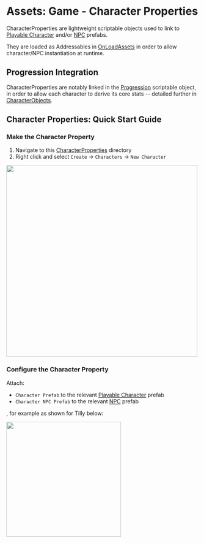 # Assets:  Game - Character Properties

CharacterProperties are lightweight scriptable objects used to link to [Playable Character](../../CharacterObjects/PCs/) and/or [NPC](../../CharacterObjects/NPCs/) prefabs.  

They are loaded as Addressables in [OnLoadAssets](../) in order to allow character/NPC instantiation at runtime.

## Progression Integration

CharacterProperties are notably linked in the [Progression](../../CharacterObjects/Progression.asset) scriptable object, in order to allow each character to derive its core stats -- detailed further in [CharacterObjects](../../CharacterObjects/).

## Character Properties: Quick Start Guide

### Make the Character Property

1.  Navigate to this [CharacterProperties](./) directory
2.  Right click and select `Create` -> `Characters` -> `New Character`

<img src="../../../../InfoTools/Documentation/Game/OnLoadAssets/CharacterProperties/NewCharacterPropertiesMenu.png" width="500">

### Configure the Character Property

Attach:
* `Character Prefab` to the relevant [Playable Character](../../CharacterObjects/PCs/) prefab
* `Character NPC Prefab` to the relevant [NPC](../../CharacterObjects/NPCs/) prefab

, for example as shown for Tilly below:

<img src="../../../../InfoTools/Documentation/Game/OnLoadAssets/CharacterProperties/CharacterPropertiesTilly.png" width="300">

